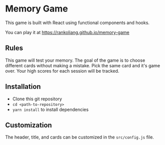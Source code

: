 # Memory Game

This game is built with React using functional components and hooks.

You can play it at https://rankoliang.github.io/memory-game

## Rules

This game will test your memory. The goal of the game is to choose
different cards without making a mistake. Pick the same card and it's
game over. Your high scores for each session will be tracked.

## Installation

- Clone this git repository
- `cd <path-to-repository>`
- `yarn install` to install dependencies

## Customization

The header, title, and cards can be customized in the `src/config.js` file.
